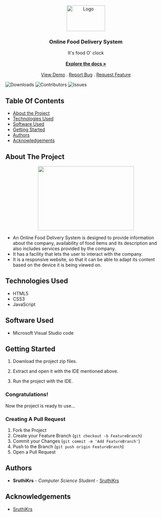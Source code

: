 <br/>
<p align="center">
  <a href="https://github.com/SruthiKrs/OnlineFoodDeliverySystem">
    <img src="https://logos-world.net/wp-content/uploads/2022/04/Gofood-Emblem.png" alt="Logo" width="120" height="80">
  </a>

  <h3 align="center">Online Food Delivery System</h3>

  <p align="center">
    It's food O' clock
    <br/>
    <br/>
    <a href="https://github.com/SruthiKrs/OnlineFoodDeliverySystem"><strong>Explore the docs »</strong></a>
    <br/>
    <br/>
    <a href="https://github.com/SruthiKrs/OnlineFoodDeliverySystem">View Demo</a>
    .
    <a href="https://github.com/SruthiKrs/OnlineFoodDeliverySystem/issues">Report Bug</a>
    .
    <a href="https://github.com/SruthiKrs/OnlineFoodDeliverySystem/issues">Request Feature</a>
  </p>
</p>

![Downloads](https://img.shields.io/github/downloads/SruthiKrs/OnlineFoodDeliverySystem/total) ![Contributors](https://img.shields.io/github/contributors/SruthiKrs/OnlineFoodDeliverySystem?color=dark-green) ![Issues](https://img.shields.io/github/issues/SruthiKrs/OnlineFoodDeliverySystem)  

## Table Of Contents

* [About the Project](#about-the-project)
* [Technologies Used](#technologies-used)
* [Software Used](#Software-used)
* [Getting Started](#getting-started)
* [Authors](#authors)
* [Acknowledgements](#acknowledgements)

## About The Project

<div align=center>
<img src="https://logos-world.net/wp-content/uploads/2022/04/Gofood-Emblem.png" width="300" height="200">
</div>	

- An Online Food Delivery System is designed to provide information about the company, availability of food 
  items and its description and also includes services provided by the company.
- It has a facility that lets the user to interact with the company.
- It is a responsive website, so that it can be able to adapt its content based on the device it is being viewed on.
## Technologies Used

- HTML5
- CSS3
- JavaScript 

## Software Used

- Microsoft Visual Studio code

## Getting Started

1. Download the project zip files.

2. Extract and open it with the IDE mentioned above.
  
3. Run the project with the IDE.

### Congratulations!

Now the project is ready to use...

### Creating A Pull Request

1. Fork the Project
2. Create your Feature Branch (`git checkout -b FeatureBranch`)
3. Commit your Changes (`git commit -m 'Add FeatureBranch'`)
4. Push to the Branch (`git push origin FeatureBranch`)
5. Open a Pull Request

## Authors

* **SruthiKrs** - *Computer Science Student* - [SruthiKrs](https://github.com/SruthiKrs/) 

## Acknowledgements

* [SruthiKrs](https://github.com/SruthiKrs/)

